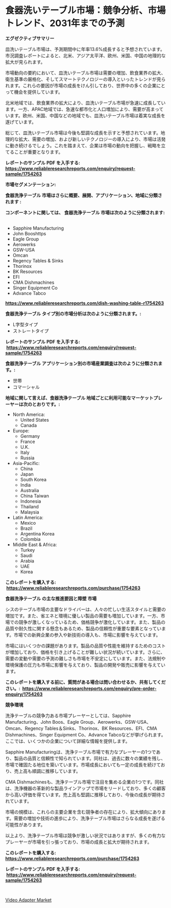 <p><h1>食器洗いテーブル市場：競争分析、市場トレンド、2031年までの予測</h1></p><p><strong>エグゼクティブサマリー</strong></p>
<p><p>皿洗いテーブル市場は、予測期間中に年率13.6%成長すると予想されています。市況調査レポートによると、北米、アジア太平洋、欧州、米国、中国の地理的な拡大が見られます。 </p><p>市場動向の要約において、皿洗いテーブル市場は需要の増加、飲食業界の拡大、衛生基準の厳格化、そしてスマートテクノロジーの導入といったトレンドが見られます。これらの要因が市場の成長をけん引しており、世界中の多くの企業にとって機会を提供しています。</p><p>北米地域では、飲食業界の拡大により、皿洗いテーブル市場が急速に成長しています。一方、APAC地域では、急速な都市化と人口増加により、需要が高まっています。欧州、米国、中国などの地域でも、皿洗いテーブル市場は着実な成長を遂げています。</p><p>総じて、皿洗いテーブル市場は今後も堅調な成長を示すと予想されています。地理的な拡大、需要の増加、および新しいテクノロジーの導入により、市場は活発に動き続けるでしょう。これを踏まえて、企業は市場の動向を把握し、戦略を立てることが重要となります。</p></p>
<p><strong>レポートのサンプル PDF を入手する: <a href="https://www.reliableresearchreports.com/enquiry/request-sample/1754263">https://www.reliableresearchreports.com/enquiry/request-sample/1754263</a></strong></p>
<p><strong>市場セグメンテーション:</strong></p>
<p><strong> 食器洗浄テーブル 市場はさらに概要、展開、アプリケーション、地域に分類されます :</strong></p>
<p><strong>コンポーネントに関しては、 食器洗浄テーブル 市場は次のように分類されます: &nbsp;</strong></p>
<p><ul><li>Sapphire Manufacturing</li><li>John Booshttps</li><li>Eagle Group</li><li>Aerowerks</li><li>GSW-USA</li><li>Omcan</li><li>Regency Tables & Sinks</li><li>Thorinox</li><li>BK Resources</li><li>EFI</li><li>CMA Dishmachines</li><li>Singer Equipment Co</li><li>Advance Tabco</li></ul></p>
<p><strong><a href="https://www.reliableresearchreports.com/dish-washing-table-r1754263">https://www.reliableresearchreports.com/dish-washing-table-r1754263</a></strong></p>
<p><strong> 食器洗浄テーブル タイプ別の市場分析は次のように分類されます。:</strong></p>
<p><ul><li>L字型タイプ</li><li>ストレートタイプ</li></ul></p>
<p><strong>レポートのサンプル PDF を入手する: &nbsp;<a href="https://www.reliableresearchreports.com/enquiry/request-sample/1754263">https://www.reliableresearchreports.com/enquiry/request-sample/1754263</a></strong></p>
<p><strong> 食器洗浄テーブル アプリケーション別の市場産業調査は次のように分類されます。:</strong></p>
<p><ul><li>世帯</li><li>コマーシャル</li></ul></p>
<p><strong>地域に関して言えば、食器洗浄テーブル 地域ごとに利用可能なマーケットプレーヤーは次のとおりです。:</strong></p>
<p><ul>
    <li>
        North America:
        <ul>
            <li>United States</li>
            <li>Canada</li>
        </ul>
    </li>
    <li>
        Europe:
        <ul>
            <li>Germany</li>
            <li>France</li>
            <li>U.K.</li>
            <li>Italy</li>
            <li>Russia</li>
        </ul>
    </li>
    <li>
        Asia-Pacific:
        <ul>
            <li>China</li>
            <li>Japan</li>
            <li>South Korea</li>
            <li>India</li>
            <li>Australia</li>
            <li>China Taiwan</li>
            <li>Indonesia</li>
            <li>Thailand</li>
            <li>Malaysia</li>
        </ul>
    </li>
    <li>
        Latin America:
        <ul>
            <li>Mexico</li>
            <li>Brazil</li>
            <li>Argentina Korea</li>
            <li>Colombia</li>
        </ul>
    </li>
    <li>
        Middle East & Africa:
        <ul>
            <li>Turkey</li>
            <li>Saudi</li>
            <li>Arabia</li>
            <li>UAE</li>
            <li>Korea</li>
        </ul>
    </li>
    </ul></p>
<p><strong>このレポートを購入する: &nbsp;<a href="https://www.reliableresearchreports.com/purchase/1754263">https://www.reliableresearchreports.com/purchase/1754263</a></strong></p>
<p><strong>食器洗浄テーブル の主な推進要因と障壁 市場</strong></p>
<p><p>シスのテーブル市場の主要なドライバーは、人々の忙しい生活スタイルと需要の増加です。また、省エネと環境に優しい製品の需要も増加しています。一方、市場での競争が激しくなっているため、価格競争が激化しています。また、製品の品質や耐久性に関する懸念もあるため、製品の信頼性が重要な要素となっています。市場での新興企業の参入や新技術の導入も、市場に影響を与えています。</p><p>市場にはいくつかの課題があります。製品の品質や性能を維持するためのコストが増加しており、価格を引き上げることが難しい状況が続いています。さらに、需要の変動や需要の予測の難しさも市場を不安定にしています。また、法規制や環境保護の圧力も市場に影響を与えており、製品の開発や販売に影響を与えています。</p></p>
<p><strong>このレポートを購入する前に、質問がある場合は問い合わせるか、共有してください。:&nbsp; <a href="https://www.reliableresearchreports.com/enquiry/pre-order-enquiry/1754263">https://www.reliableresearchreports.com/enquiry/pre-order-enquiry/1754263</a></strong></p>
<p><strong>競争環境</strong></p>
<p><p>洗浄テーブルの競争力ある市場プレーヤーとしては、Sapphire Manufacturing、John Boos、Eagle Group、Aerowerks、GSW-USA、Omcan、Regency Tables＆Sinks、Thorinox、BK Resources、EFI、CMA Dishmachines、Singer Equipment Co、Advance Tabcoなどが挙げられます。 ここでは、いくつかの企業について詳細な情報を提供します。</p><p>Sapphire Manufacturingは、洗浄テーブル市場で有力なプレーヤーの1つであり、製品の品質と信頼性で知られています。同社は、過去に数々の業績を残し、市場で確固たる地位を築いています。市場成長においても一定の成長を続けており、売上高も順調に推移しています。</p><p>CMA Dishmachinesも、洗浄テーブル市場で注目を集める企業の1つです。同社は、洗浄機器の革新的な製品ラインアップで市場をリードしており、多くの顧客から高い評価を得ています。売上高も堅調に推移しており、今後の成長が期待されています。</p><p>市場の規模は、これらの主要企業を含む競争者の存在により、拡大傾向にあります。需要の増加や技術の進歩により、洗浄テーブル市場はさらなる成長を遂げる可能性があります。</p><p>以上より、洗浄テーブル市場は競争が激しい状況ではありますが、多くの有力なプレーヤーが市場を引っ張っており、市場の成長と拡大が期待されます。</p></p>
<p><strong>このレポートを購入する: &nbsp; <a href="https://www.reliableresearchreports.com/purchase/1754263">https://www.reliableresearchreports.com/purchase/1754263</a></strong></p>
<p><strong>レポートのサンプル PDF を入手する: &nbsp;<a href="https://www.reliableresearchreports.com/enquiry/request-sample/1754263">https://www.reliableresearchreports.com/enquiry/request-sample/1754263</a></strong><strong></strong></p>
<p>&nbsp;</p>
<p><p><a href="https://chivalrous-flock-a86.notion.site/Decoding-Video-Adapter-Market-Metrics-Market-Share-Trends-and-Growth-Patterns-1b9f9871c77b47b69728f3d92d262476">Video Adapter Market</a></p></p>